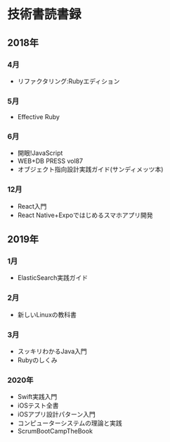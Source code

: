 # 技術書読書録
## 2018年
### 4月
- リファクタリング:Rubyエディション
### 5月
- Effective Ruby
### 6月
- 開眼!JavaScript
- WEB+DB PRESS vol87
- オブジェクト指向設計実践ガイド(サンディメッツ本)
### 12月
- React入門
- React Native+Expoではじめるスマホアプリ開発
## 2019年
### 1月
- ElasticSearch実践ガイド
### 2月
- 新しいLinuxの教科書
### 3月
- スッキリわかるJava入門
- Rubyのしくみ
### 2020年
- Swift実践入門
- iOSテスト全書
- iOSアプリ設計パターン入門
- コンピューターシステムの理論と実践
- ScrumBootCampTheBook
